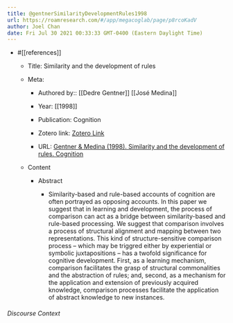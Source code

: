 ```yaml
---
title: @gentnerSimilarityDevelopmentRules1998
url: https://roamresearch.com/#/app/megacoglab/page/p8rcoKadV
author: Joel Chan
date: Fri Jul 30 2021 00:33:33 GMT-0400 (Eastern Daylight Time)
---
```


- #[[references]]

    - Title: Similarity and the development of rules

    - Meta:

        - Authored by:: [[Dedre Gentner]] [[José Medina]]

        - Year: [[1998]]

        - Publication: Cognition

        - Zotero link: [Zotero Link](zotero://select/items/7_GTFAHUIZ)

        - URL: [Gentner & Medina (1998). Similarity and the development of rules. Cognition](https://www.sciencedirect.com/science/article/pii/S001002779800002X)

    - Content

        - Abstract

            - Similarity-based and rule-based accounts of cognition are often portrayed as opposing accounts. In this paper we suggest that in learning and development, the process of comparison can act as a bridge between similarity-based and rule-based processing. We suggest that comparison involves a process of structural alignment and mapping between two representations. This kind of structure-sensitive comparison process – which may be triggred either by experiential or symbolic juxtapositions – has a twofold significance for cognitive development. First, as a learning mechanism, comparison facilitates the grasp of structural commonalities and the abstraction of rules; and, second, as a mechanism for the application and extension of previously acquired knowledge, comparison processes facilitate the application of abstract knowledge to new instances.

###### Discourse Context


